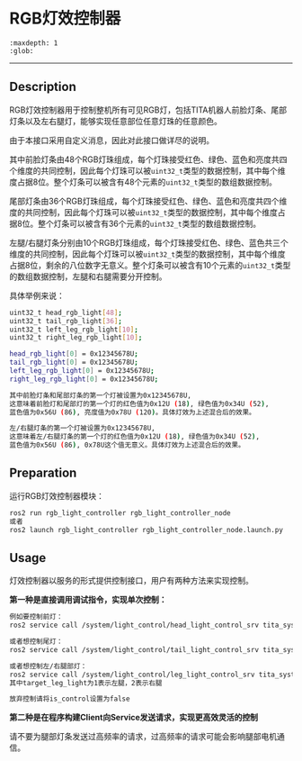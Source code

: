 # RGB灯效控制器

```{toctree}
:maxdepth: 1
:glob:
```
------
## Description
RGB灯效控制器用于控制整机所有可见RGB灯，包括TITA机器人前脸灯条、尾部灯条以及左右腿灯，能够实现任意部位任意灯珠的任意颜色。

由于本接口采用自定义消息，因此对此接口做详尽的说明。

其中前脸灯条由48个RGB灯珠组成，每个灯珠接受红色、绿色、蓝色和亮度共四个维度的共同控制，因此每个灯珠可以被`uint32_t`类型的数据控制，其中每个维度占据8位。整个灯条可以被含有48个元素的`uint32_t`类型的数组数据控制。

尾部灯条由36个RGB灯珠组成，每个灯珠接受红色、绿色、蓝色和亮度共四个维度的共同控制，因此每个灯珠可以被`uint32_t`类型的数据控制，其中每个维度占据8位。整个灯条可以被含有36个元素的`uint32_t`类型的数组数据控制。

左腿/右腿灯条分别由10个RGB灯珠组成，每个灯珠接受红色、绿色、蓝色共三个维度的共同控制，因此每个灯珠可以被`uint32_t`类型的数据控制，其中每个维度占据8位，剩余的八位数字无意义。整个灯条可以被含有10个元素的`uint32_t`类型的数组数据控制，左腿和右腿需要分开控制。

具体举例来说：
```bash
uint32_t head_rgb_light[48];
uint32_t tail_rgb_light[36];
uint32_t left_leg_rgb_light[10];
uint32_t right_leg_rgb_light[10];

head_rgb_light[0] = 0x12345678U;
tail_rgb_light[0] = 0x12345678U;
left_leg_rgb_light[0] = 0x12345678U;
right_leg_rgb_light[0] = 0x12345678U;

其中前脸灯条和尾部灯条的第一个灯被设置为0x12345678U, 
这意味着前脸灯和尾部灯的第一个灯的红色值为0x12U (18), 绿色值为0x34U (52), 
蓝色值为0x56U (86), 亮度值为0x78U (120)。具体灯效为上述混合后的效果。

左/右腿灯条的第一个灯被设置为0x12345678U,
这意味着左/右腿灯条的第一个灯的红色值为0x12U (18), 绿色值为0x34U (52),
蓝色值为0x56U (86), 0x78U这个值无意义。具体灯效为上述混合后的效果。
```

## Preparation

运行RGB灯效控制器模块：
```bash
ros2 run rgb_light_controller rgb_light_controller_node 
或者
ros2 launch rgb_light_controller rgb_light_controller_node.launch.py
```

## Usage
灯效控制器以服务的形式提供控制接口，用户有两种方法来实现控制。

**第一种是直接调用调试指令，实现单次控制：**
```bash
例如要控制前灯：
ros2 service call /system/light_control/head_light_control_srv tita_system_interfaces/srv/HeadLightControlSrv "{is_control: true, light_rgbl_value: [0xff00ff00,0xff00ff00,0xff00ff00,0xff00ff00,0xff00ff00,0xff00ff00,0xff00ff00,0xff00ff00,0xff00ff00,0xff00ff00,0xff00ff00,0xff00ff00,0xff00ff00,0xff00ff00,0xff00ff00,0xff00ff00,0xff00ff00,0xff00ff00,0xff00ff00,0xff00ff00,0xff00ff00,0xff00ff00,0xff00ff00,0xff00ff00,0xff00ff00,0xff00ff00,0xff00ff00,0xff00ff00,0xff00ff00,0xff00ff00,0xff00ff00,0xff00ff00,0xff00ff00,0xff00ff00,0xff00ff00,0xff00ff00,0xff00ff00,0xff00ff00,0xff00ff00,0xff00ff00,0xff00ff00,0xff00ff00,0xff00ff00,0xff00ff00,0xff00ff00,0xff00ff00,0xff00ff00,0xff00ff00]}"

或者想控制尾灯：
ros2 service call /system/light_control/tail_light_control_srv tita_system_interfaces/srv/TailLightControlSrv "{is_control: true, light_rgbl_value: [0xff00ff00,0xff00ff00,0xff00ff00,0xff00ff00,0xff00ff00,0xff00ff00,0xff00ff00,0xff00ff00,0xff00ff00,0xff00ff00,0xff00ff00,0xff00ff00,0xff00ff00,0xff00ff00,0xff00ff00,0xff00ff00,0xff00ff00,0xff00ff00,0xff00ff00,0xff00ff00,0xff00ff00,0xff00ff00,0xff00ff00,0xff00ff00,0xff00ff00,0xff00ff00,0xff00ff00,0xff00ff00,0xff00ff00,0xff00ff00,0xff00ff00,0xff00ff00,0xff00ff00,0xff00ff00,0xff00ff00,0xff00ff00]}" 

或者想控制左/右腿部灯：
ros2 service call /system/light_control/leg_light_control_srv tita_system_interfaces/srv/LegLightControlSrv "{is_control: false, target_leg_light: 1, light_rgbl_value: [0xff00ff00, 0xff00ff00, 0xff00ff00, 0xff00ff00, 0xff00ff00, 0xff00ff00, 0xff00ff00, 0xff00ff00, 0xff00ff00, 0xff00ff00]}"
其中target_leg_light为1表示左腿，2表示右腿

放弃控制请将is_control设置为false
```
**第二种是在程序构建Client向Service发送请求，实现更高效灵活的控制**

请不要为腿部灯条发送过高频率的请求，过高频率的请求可能会影响腿部电机通信。





